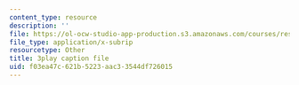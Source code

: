 ```yaml
---
content_type: resource
description: ''
file: https://ol-ocw-studio-app-production.s3.amazonaws.com/courses/res-6-006-video-demonstrations-in-lasers-and-optics-spring-2008/f03ea47c621b5223aac33544df726015_WyMF3TNm_UU.vtt
file_type: application/x-subrip
resourcetype: Other
title: 3play caption file
uid: f03ea47c-621b-5223-aac3-3544df726015
---
```

